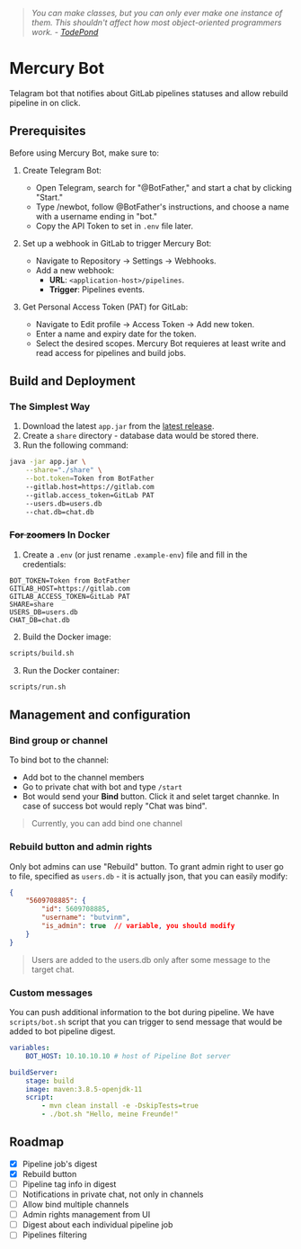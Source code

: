 > *You can make classes, but you can only ever make one instance of them. This shouldn't affect how
most object-oriented programmers work. - [TodePond](https://github.com/TodePond/DreamBerd---e-acc?tab=readme-ov-file#classes)*

# Mercury Bot

Telagram bot that notifies about GitLab pipelines statuses and allow rebuild pipeline in on click.

## Prerequisites

Before using Mercury Bot, make sure to:

1. Create Telegram Bot:
    - Open Telegram, search for "@BotFather," and start a chat by clicking "Start."
    - Type /newbot, follow @BotFather's instructions, and choose a name with a username ending in "bot."
    - Copy the API Token to set in `.env` file later.

2. Set up a webhook in GitLab to trigger Mercury Bot:
    - Navigate to Repository -> Settings -> Webhooks.
    - Add a new webhook:
        - **URL**: `<application-host>/pipelines`.
        - **Trigger**: Pipelines events.

3. Get Personal Access Token (PAT) for GitLab:
    - Navigate to Edit profile -> Access Token -> Add new token.
    - Enter a name and expiry date for the token.
    - Select the desired scopes. Mercury Bot requieres at least write and read access for pipelines and build jobs.

## Build and Deployment

### The Simplest Way

1. Download the latest `app.jar` from the [latest release](https://github.com/butvinm/mercury-bot/releases/latest).
2. Create a `share` directory - database data would be stored there.
3. Run the following command:
```bash
java -jar app.jar \
    --share="./share" \
    --bot.token=Token from BotFather
    --gitlab.host=https://gitlab.com
    --gitlab.access_token=GitLab PAT
    --users.db=users.db
    --chat.db=chat.db
```

### ~~For zoomers~~ In Docker

1. Create a `.env` (or just rename `.example-env`) file and fill in the credentials:
```dotenv
BOT_TOKEN=Token from BotFather
GITLAB_HOST=https://gitlab.com
GITLAB_ACCESS_TOKEN=GitLab PAT
SHARE=share
USERS_DB=users.db
CHAT_DB=chat.db
```

2. Build the Docker image:
```bash
scripts/build.sh
```

3. Run the Docker container:
```bash
scripts/run.sh
```

## Management and configuration

### Bind group or channel

To bind bot to the channel:
- Add bot to the channel members
- Go to private chat with bot and type `/start`
- Bot would send your **Bind** button. Click it and selet target channke. In case of success bot would reply "Chat was bind".

> Currently, you can add bind one channel

### Rebuild button and admin rights

Only bot admins can use "Rebuild" button. To grant admin right to user go to file, specified as `users.db` - it is actually json, that you can easily modify:
```json
{
    "5609708885": {
        "id": 5609708885,
        "username": "butvinm",
        "is_admin": true  // variable, you should modify
    }
}
```

> Users are added to the users.db only after some message to the target chat.

### Custom messages

You can push additional information to the bot during pipeline. We have `scripts/bot.sh` script that you can trigger to send message that would be added to bot pipeline digest.

```yaml
variables:
    BOT_HOST: 10.10.10.10 # host of Pipeline Bot server

buildServer:
    stage: build
    image: maven:3.8.5-openjdk-11
    script:
        - mvn clean install -e -DskipTests=true
        - ./bot.sh "Hello, meine Freunde!"
```

## Roadmap

- [x] Pipeline job's digest
- [x] Rebuild button
- [ ] Pipeline tag info in digest
- [ ] Notifications in private chat, not only in channels
- [ ] Allow bind multiple channels
- [ ] Admin rights management from UI
- [ ] Digest about each individual pipeline job
- [ ] Pipelines filtering
